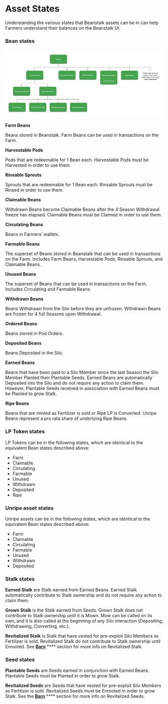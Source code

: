 # Asset States

Understanding the various states that Beanstalk assets can be in can help Farmers understand their balances on the Beanstalk UI.

### Bean states

![](../.gitbook/assets/states.png)

**Farm Beans**

Beans stored in Beanstalk. Farm Beans can be used in transactions on the Farm.

**Harvestable Pods**

Pods that are redeemable for 1 Bean each. Harvestable Pods must be Harvested in order to use them.

**Rinsable Sprouts**

Sprouts that are redeemable for 1 Bean each. Rinsable Sprouts must be Rinsed in order to use them.

**Claimable Beans**

Withdrawn Beans become Claimable Beans after the 4 Season Withdrawal freeze has elapsed. Claimable Beans must be Claimed in order to use them.

**Circulating Beans**

Beans in Farmers’ wallets.

**Farmable Beans**

The superset of Beans stored in Beanstalk that can be used in transactions on the Farm. Includes Farm Beans, Harvestable Pods, Rinsable Sprouts, and Claimable Beans.

**Unused Beans**

The superset of Beans that can be used in transactions on the Farm. Includes Circulating and Farmable Beans.

**Withdrawn Beans**

Beans Withdrawn from the Silo before they are unfrozen. Withdrawn Beans are frozen for 4 full Seasons upon Withdrawal.

**Ordered Beans**

Beans stored in Pod Orders.

**Deposited Beans**

Beans Deposited in the Silo.

**Earned Beans**

Beans that have been paid to a Silo Member since the last Season the Silo Member Planted their Plantable Seeds. Earned Beans are automatically Deposited into the Silo and do not require any action to claim them. However, Plantable Seeds received in association with Earned Beans must be Planted to grow Stalk.

**Ripe Beans**

Beans that are minted as Fertilizer is sold or Ripe LP is Converted. Unripe Beans represent a pro rata share of underlying Ripe Beans.

### **LP Token states**

LP Tokens can be in the following states, which are identical to the equivalent Bean states described above:

* Farm
* Claimable
* Circulating
* Farmable
* Unused
* Withdrawn
* Deposited
* Ripe

### **Unripe asset states**

Unripe assets can be in the following states, which are identical to the equivalent Bean states described above:

* Farm
* Claimable
* Circulating
* Farmable
* Unused
* Withdrawn
* Deposited

### **Stalk states**

**Earned Stalk** are Stalk earned from Earned Beans. Earned Stalk automatically contribute to Stalk ownership and do not require any action to claim them.

**Grown Stalk** is the Stalk earned from Seeds. Grown Stalk does not contribute to Stalk ownership until it is Mown. Mow can be called on its own, and it is also called at the beginning of any Silo interaction (Depositing, Withdrawing, Converting, etc.).

**Revitalized Stalk** is Stalk that have vested for pre-exploit Silo Members as Fertilizer is sold. Revitalized Stalk do not contribute to Stalk ownership until Enrooted. See [**Barn**](../farm/barn.md) **** section for more info on Revitalized Stalk.

### **Seed states**

**Plantable Seeds** are Seeds earned in conjunction with Earned Beans. Plantable Seeds must be Planted in order to grow Stalk.

**Revitalized Seeds** are Seeds that have vested for pre-exploit Silo Members as Fertilizer is sold. Revitalized Seeds must be Enrooted in order to grow Stalk. See the [**Barn**](../farm/barn.md) **** section for more info on Revitalized Seeds.

